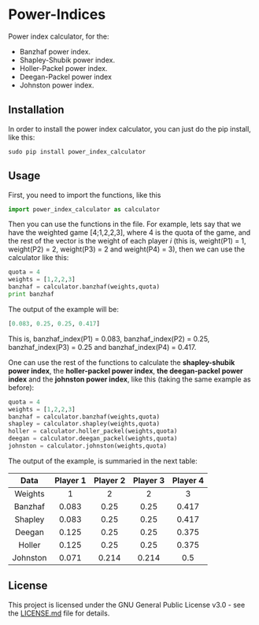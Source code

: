 # Power-Indices

Power index calculator, for the:

* Banzhaf power index.
* Shapley-Shubik power index.
* Holler-Packel power index.
* Deegan-Packel power index 
* Johnston power index.

## Installation

In order to install the power index calculator, you can just do the pip install, like this:

```
sudo pip install power_index_calculator
```

## Usage

First, you need to import the functions, like this

```python
import power_index_calculator as calculator
```

Then you can use the functions in the file. For example, lets say that we have the weighted game [4;1,2,2,3], where 
4 is the quota of the game, and the rest of the vector is the weight of each player _i_ (this is, weight(P1) = 1, 
weight(P2) = 2, weight(P3) = 2 and weight(P4) = 3), then we can use the calculator like this:

```python
quota = 4
weights = [1,2,2,3]
banzhaf = calculator.banzhaf(weights,quota)
print banzhaf
```

The output of the example will be:

```python
[0.083, 0.25, 0.25, 0.417]
```

This is, banzhaf_index(P1) = 0.083, banzhaf_index(P2) = 0.25, banzhaf_index(P3) = 0.25 and banzhaf_index(P4) = 0.417.

One can use the rest of the functions to calculate the **shapley-shubik power index**, the **holler-packel power index**, **the
deegan-packel power index** and the **johnston power index**, like this (taking the same example as before):

```python
quota = 4
weights = [1,2,2,3]
banzhaf = calculator.banzhaf(weights,quota)
shapley = calculator.shapley(weights,quota)
holler = calculator.holler_packel(weights,quota)
deegan = calculator.deegan_packel(weights,quota)
johnston = calculator.johnston(weights,quota)
```

The output of the example, is summaried in the next table:

Data | Player 1 | Player 2 | Player 3 | Player 4
:---: | :---: | :---: | :---: | :---:
Weights | 1 | 2 | 2 | 3 
Banzhaf | 0.083 | 0.25 | 0.25 | 0.417
Shapley | 0.083 | 0.25 | 0.25 | 0.417
Deegan | 0.125 | 0.25 | 0.25 | 0.375
Holler | 0.125 | 0.25 | 0.25 | 0.375
Johnston | 0.071 | 0.214 | 0.214 | 0.5

## License

This project is licensed under the GNU General Public License v3.0 - see the [LICENSE.md](../master/LICENSE) file for details.
